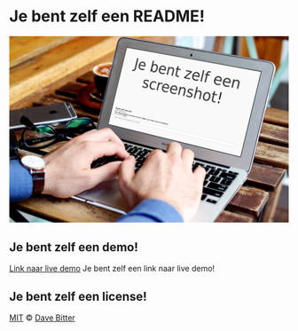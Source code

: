 # Je bent zelf een README!
![What Movie To Watch app](https://raw.githubusercontent.com/DaveBitter/je_bent_zelf_een_/master/screenshots/screenshot.jpg)

## Je bent zelf een demo!
[Link naar live demo](http://www.je-bent-zelf-een.davebitter.com/?q=demo)
Je bent zelf een link naar live demo!

## Je bent zelf een license!
[MIT](LICENSE.md) © [Dave Bitter](https://github.com/DaveBitter/)